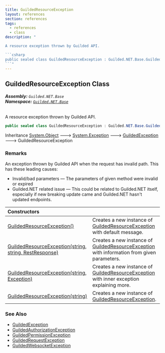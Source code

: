 ```yaml
---
title: GuildedResourceException
layout: references
section: references
tags:
  - references
  - class
description: "

A resource exception thrown by Guilded API.

```csharp
public sealed class GuildedResourceException : Guilded.NET.Base.GuildedException
```"
---
```


## GuildedResourceException Class
###### **Assembly:** `Guilded.NET.Base`<br/>**Namespace:** [`Guilded.NET.Base`](Guilded.NET.Base 'Guilded.NET.Base')

A resource exception thrown by Guilded API.

```csharp
public sealed class GuildedResourceException : Guilded.NET.Base.GuildedException
```

Inheritance [System.Object](https://docs.microsoft.com/en-us/dotnet/api/System.Object 'System.Object') &#129106; [System.Exception](https://docs.microsoft.com/en-us/dotnet/api/System.Exception 'System.Exception') &#129106; [GuildedException](GuildedException 'Guilded.NET.Base.GuildedException') &#129106; GuildedResourceException

### Remarks
  
An exception thrown by Guilded API when the request has invalid path. This has these leading causes:  
- Invalid/bad parameters — The parameters of given method were invalid or expired  
- Guilded.NET related issue — This could be related to Guilded.NET itself, especially if new breaking update came and Guilded.NET hasn't updated endpoints.

| Constructors | |
| :--- | :--- |
| [GuildedResourceException()](GuildedResourceException.GuildedResourceException() 'Guilded.NET.Base.GuildedResourceException.GuildedResourceException()') | Creates a new instance of [GuildedResourceException](GuildedResourceException 'Guilded.NET.Base.GuildedResourceException') with default message. |
| [GuildedResourceException(string, string, RestResponse)](GuildedResourceException.GuildedResourceException(string,string,RestResponse) 'Guilded.NET.Base.GuildedResourceException.GuildedResourceException(string, string, RestSharp.RestResponse)') | Creates a new instance of [GuildedResourceException](GuildedResourceException 'Guilded.NET.Base.GuildedResourceException') with information from given parameters. |
| [GuildedResourceException(string, Exception)](GuildedResourceException.GuildedResourceException(string,Exception) 'Guilded.NET.Base.GuildedResourceException.GuildedResourceException(string, System.Exception)') | Creates a new instance of [GuildedResourceException](GuildedResourceException 'Guilded.NET.Base.GuildedResourceException') with inner exception explaining more. |
| [GuildedResourceException(string)](GuildedResourceException.GuildedResourceException(string) 'Guilded.NET.Base.GuildedResourceException.GuildedResourceException(string)') | Creates a new instance of [GuildedResourceException](GuildedResourceException 'Guilded.NET.Base.GuildedResourceException'). |

### See Also
- [GuildedException](GuildedException 'Guilded.NET.Base.GuildedException')
- [GuildedAuthorizationException](GuildedAuthorizationException 'Guilded.NET.Base.GuildedAuthorizationException')
- [GuildedPermissionException](GuildedPermissionException 'Guilded.NET.Base.GuildedPermissionException')
- [GuildedRequestException](GuildedRequestException 'Guilded.NET.Base.GuildedRequestException')
- [GuildedWebsocketException](GuildedWebsocketException 'Guilded.NET.Base.GuildedWebsocketException')
